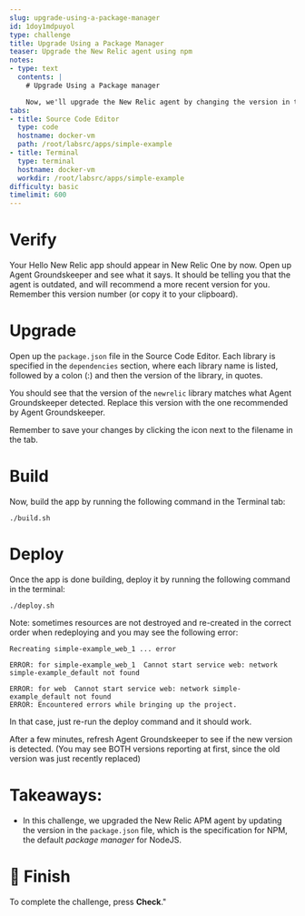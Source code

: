 ```yaml
---
slug: upgrade-using-a-package-manager
id: 1doy1mdpuyol
type: challenge
title: Upgrade Using a Package Manager
teaser: Upgrade the New Relic agent using npm
notes:
- type: text
  contents: |
    # Upgrade Using a Package manager

    Now, we'll upgrade the New Relic agent by changing the version in the package manager.
tabs:
- title: Source Code Editor
  type: code
  hostname: docker-vm
  path: /root/labsrc/apps/simple-example
- title: Terminal
  type: terminal
  hostname: docker-vm
  workdir: /root/labsrc/apps/simple-example
difficulty: basic
timelimit: 600
---
```


Verify
=======
Your Hello New Relic app should appear in New Relic One by now.  Open up Agent Groundskeeper and see what it says.  It should be telling you that the agent is outdated, and will recommend a more recent version for you.  Remember this version number (or copy it to your clipboard).

Upgrade
=======
Open up the `package.json` file in the Source Code Editor.  Each library is specified in the `dependencies` section, where each library name is listed, followed by a colon (:) and then the version of the library, in quotes.

You should see that the version of the `newrelic` library matches what Agent Groundskeeper detected.   Replace this version with the one recommended by Agent Groundskeeper.

Remember to save your changes by clicking the icon next to the filename in the tab.

Build
=====
Now, build the app by running the following command in the Terminal tab:
```
./build.sh
```

Deploy
======
Once the app is done building, deploy it by running the following command in the terminal:
```
./deploy.sh
```

Note:  sometimes resources are not destroyed and re-created in the correct order when redeploying and you may see the following error:

```
Recreating simple-example_web_1 ... error

ERROR: for simple-example_web_1  Cannot start service web: network simple-example_default not found

ERROR: for web  Cannot start service web: network simple-example_default not found
ERROR: Encountered errors while bringing up the project.
```

In that case, just re-run the deploy command and it should work.

After a few minutes, refresh Agent Groundskeeper to see if the new version is detected. (You may see BOTH versions reporting at first, since the old version was just recently replaced)

Takeaways:
==========
- In this challenge, we upgraded the New Relic APM agent by updating the version in the `package.json` file, which is the specification for NPM, the default *package manager* for NodeJS.

🏁 Finish
=========

To complete the
challenge, press **Check**."